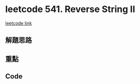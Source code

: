 # leetcode 541. Reverse String II

[leetcode link](https://leetcode.com/problems/reverse-string-ii/)

## 解題思路

## 重點

## Code

```typescript

```
